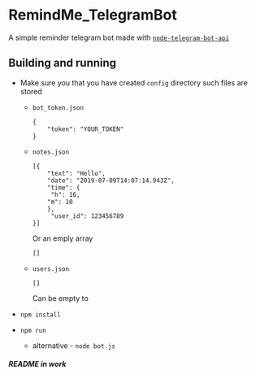 # RemindMe_TelegramBot
A simple reminder telegram bot made with [`node-telegram-bot-api`](https://github.com/yagop/node-telegram-bot-api)

## Building and running

- Make sure you that you have created `config` directory such files are stored
  - `bot_token.json`
  
        {
            "token": "YOUR_TOKEN"
        }
  - `notes.json`
  
        [{
            "text": "Hello",
            "date": "2019-07-09T14:07:14.943Z",
            "time": {
             "h": 16,
            "m": 10
            },
             "user_id": 123456789
        }]
    Or an emply array

        []
        
  - `users.json`
   
        []
        
    Can be empty to

         
        
- `npm install`
- `npm run` 
  - alternative - `node bot.js`

##### README in work
